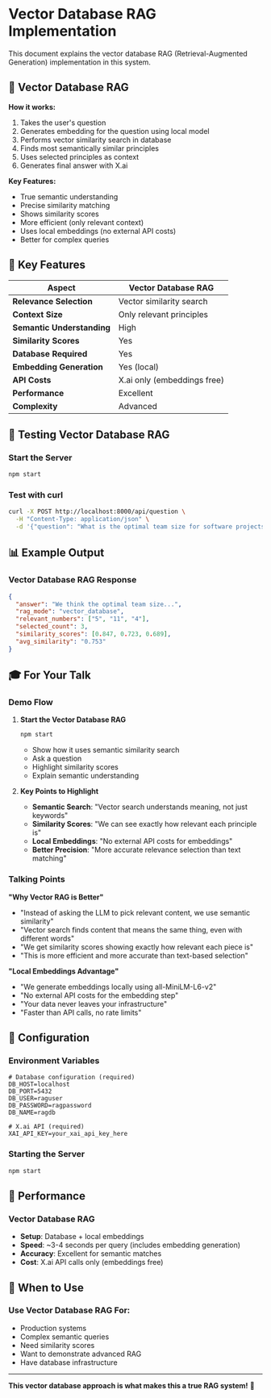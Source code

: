 # Vector Database RAG Implementation

This document explains the vector database RAG (Retrieval-Augmented Generation) implementation in this system.

## 🎯 Vector Database RAG

**How it works:**
1. Takes the user's question
2. Generates embedding for the question using local model
3. Performs vector similarity search in database
4. Finds most semantically similar principles
5. Uses selected principles as context
6. Generates final answer with X.ai

**Key Features:**
- True semantic understanding
- Precise similarity matching
- Shows similarity scores
- More efficient (only relevant context)
- Uses local embeddings (no external API costs)
- Better for complex queries

## 🎯 Key Features

| Aspect | Vector Database RAG |
|--------|-------------------|
| **Relevance Selection** | Vector similarity search |
| **Context Size** | Only relevant principles |
| **Semantic Understanding** | High |
| **Similarity Scores** | Yes |
| **Database Required** | Yes |
| **Embedding Generation** | Yes (local) |
| **API Costs** | X.ai only (embeddings free) |
| **Performance** | Excellent |
| **Complexity** | Advanced |

## 🧪 Testing Vector Database RAG

### Start the Server
```bash
npm start
```

### Test with curl
```bash
curl -X POST http://localhost:8000/api/question \
  -H "Content-Type: application/json" \
  -d '{"question": "What is the optimal team size for software projects?"}'
```

## 📊 Example Output

### Vector Database RAG Response
```json
{
  "answer": "We think the optimal team size...",
  "rag_mode": "vector_database",
  "relevant_numbers": ["5", "11", "4"],
  "selected_count": 3,
  "similarity_scores": [0.847, 0.723, 0.689],
  "avg_similarity": "0.753"
}
```

## 🎓 For Your Talk

### Demo Flow

1. **Start the Vector Database RAG**
   ```bash
   npm start
   ```
   - Show how it uses semantic similarity search
   - Ask a question
   - Highlight similarity scores
   - Explain semantic understanding

2. **Key Points to Highlight**
   - **Semantic Search**: "Vector search understands meaning, not just keywords"
   - **Similarity Scores**: "We can see exactly how relevant each principle is"
   - **Local Embeddings**: "No external API costs for embeddings"
   - **Better Precision**: "More accurate relevance selection than text matching"

### Talking Points

**"Why Vector RAG is Better"**
- "Instead of asking the LLM to pick relevant content, we use semantic similarity"
- "Vector search finds content that means the same thing, even with different words"
- "We get similarity scores showing exactly how relevant each piece is"
- "This is more efficient and more accurate than text-based selection"

**"Local Embeddings Advantage"**
- "We generate embeddings locally using all-MiniLM-L6-v2"
- "No external API costs for the embedding step"
- "Your data never leaves your infrastructure"
- "Faster than API calls, no rate limits"

## 🔧 Configuration

### Environment Variables
```env
# Database configuration (required)
DB_HOST=localhost
DB_PORT=5432
DB_USER=raguser
DB_PASSWORD=ragpassword
DB_NAME=ragdb

# X.ai API (required)
XAI_API_KEY=your_xai_api_key_here
```

### Starting the Server
```bash
npm start
```

## 🚀 Performance

### Vector Database RAG
- **Setup**: Database + local embeddings
- **Speed**: ~3-4 seconds per query (includes embedding generation)
- **Accuracy**: Excellent for semantic matches
- **Cost**: X.ai API calls only (embeddings free)

## 🎯 When to Use

### Use Vector Database RAG For:
- Production systems
- Complex semantic queries
- Need similarity scores
- Want to demonstrate advanced RAG
- Have database infrastructure

---

**This vector database approach is what makes this a true RAG system!** 🚀
